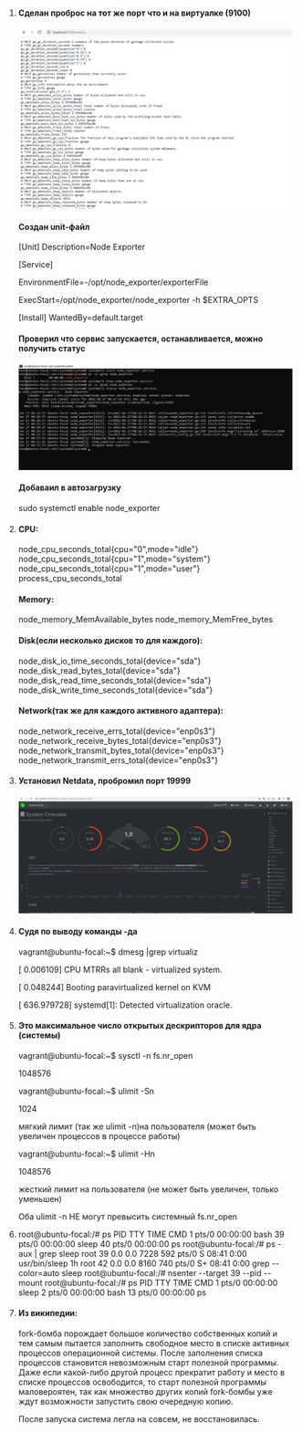 1.  #### Сделан проброс на тот же порт что и на виртуалке (9100)

    ![screenshot](https://github.com/gorinich666/netology.devops/blob/main/NodeExporter.png?raw=true)
    #### Создан unit-файл
    
    [Unit]
    Description=Node Exporter
 
    [Service]
    
    EnvironmentFile=-/opt/node_exporter/exporterFile
    
    ExecStart=/opt/node_exporter/node_exporter -h $EXTRA_OPTS

 
    [Install]
    WantedBy=default.target
    
    #### Проверил что сервис запускается, останавливается, можно получить статус
    
    ![screenshot](https://github.com/gorinich666/netology.devops/blob/main/Systemctl.png?raw=true)
    
    #### Добаваил в автозагрузку
    
    sudo systemctl enable node_exporter

2.  #### CPU:

    node_cpu_seconds_total{cpu="0",mode="idle"}
    node_cpu_seconds_total{cpu="1",mode="system"}
    node_cpu_seconds_total{cpu="1",mode="user"}
    process_cpu_seconds_total 
    
    #### Memory:
    
    node_memory_MemAvailable_bytes 
    node_memory_MemFree_bytes
    
    #### Disk(если несколько дисков то для каждого):
    
    node_disk_io_time_seconds_total{device="sda"} 
    node_disk_read_bytes_total{device="sda"} 
    node_disk_read_time_seconds_total{device="sda"} 
    node_disk_write_time_seconds_total{device="sda"}
    
    #### Network(так же для каждого активного адаптера):
    
    node_network_receive_errs_total{device="enp0s3"} 
    node_network_receive_bytes_total{device="enp0s3"} 
    node_network_transmit_bytes_total{device="enp0s3"}
    node_network_transmit_errs_total{device="enp0s3"}
    
3.  #### Установил Netdata, пробромил порт 19999
    
    ![screenshot](https://github.com/gorinich666/netology.devops/blob/main/Netdata.png?raw=true)
4.  #### Судя по выводу команды -да
    vagrant@ubuntu-focal:~$ dmesg |grep virtualiz
    
    [    0.006109] CPU MTRRs all blank - virtualized system.
    
    [    0.048244] Booting paravirtualized kernel on KVM
    
    [  636.979728] systemd[1]: Detected virtualization oracle.
    
5.  #### Это максимальное число открытых дескрипторов для ядра (системы)
    vagrant@ubuntu-focal:~$ sysctl -n fs.nr_open
    
    1048576
    
    vagrant@ubuntu-focal:~$ ulimit -Sn
    
    1024

    мягкий лимит (так же ulimit -n)на пользователя (может быть увеличен процессов в процессе работы)

    vagrant@ubuntu-focal:~$ ulimit -Hn
    
    1048576

    жесткий лимит на пользователя (не может быть увеличен, только уменьшен)

    Оба ulimit -n НЕ могут превысить системный fs.nr_open
6.  root@ubuntu-focal:/# ps
    PID TTY          TIME CMD
     1 pts/0    00:00:00 bash
    39 pts/0    00:00:00 sleep
    40 pts/0    00:00:00 ps
    root@ubuntu-focal:/# ps -aux | grep sleep
    root          39  0.0  0.0   7228   592 pts/0    S    08:41   0:00 usr/bin/sleep 1h
    root          42  0.0  0.0   8160   740 pts/0    S+   08:41   0:00 grep --color=auto sleep
    root@ubuntu-focal:/# nsenter --target 39 --pid --mount
    root@ubuntu-focal:/# ps
    PID TTY          TIME CMD
     1 pts/0    00:00:00 sleep
     2 pts/0    00:00:00 bash
    13 pts/0    00:00:00 ps
7.  #### Из википедии:
    
    fork-бомба порождает большое количество собственных копий и тем самым пытается заполнить свободное место в списке активных процессов операционной системы. После заполнения       списка процессов становится невозможным старт полезной программы. Даже если какой-либо другой процесс прекратит работу и место в списке процессов освободится, то старт           полезной программы маловероятен, так как множество других копий fork-бомбы уже ждут возможности запустить свою очередную копию.
    
    После запуска система легла на совсем, не восстановилась. 
